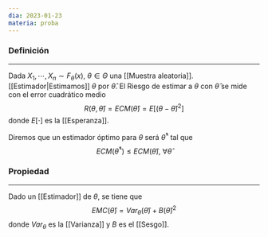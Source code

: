 ```yaml
---
dia: 2023-01-23
materia: proba
---
```

### Definición
---
Dada $X_1, \cdots, X_n \sim F_\theta(x)$, $\theta \in \Theta$ una [[Muestra aleatoria]]. [[Estimador|Estimamos]] $\theta$ por $\hat{\theta}$. El Riesgo de estimar a $\theta$ con $\hat{\theta}$ se mide con el error cuadrático medio $$ R(\theta, \hat{\theta}) = ECM(\hat{\theta}) = E\bigg[(\theta - \hat{\theta})^2\bigg] $$ donde $E[\cdot]$ es la [[Esperanza]].

Diremos que un estimador óptimo para $\theta$ será $\hat{\theta}^*$ tal que $$ ECM(\hat{\theta}^*) \le ECM(\hat{\theta}), ~\forall \hat{\theta} $$
### Propiedad
---
Dado un [[Estimador]] de $\theta$, se tiene que $$ EMC(\hat{\theta}) = Var_\theta(\hat{\theta}) + B(\hat{\theta})^2 $$ donde $Var_\theta$ es la [[Varianza]] y $B$ es el [[Sesgo]].